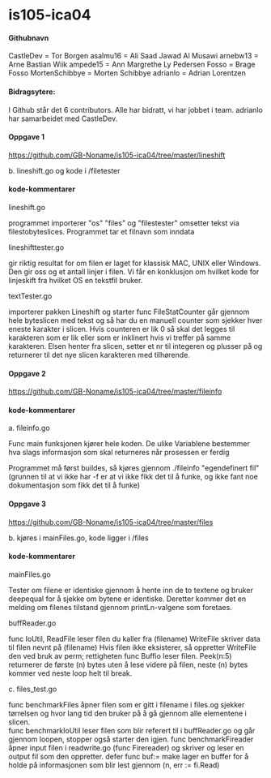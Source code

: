﻿# is105-ica04

#### Githubnavn

CastleDev = Tor Borgen
asalmu16 = Ali Saad Jawad Al Musawi
arnebw13 = Arne Bastian Wiik
ampede15 = Ann Margrethe Ly Pedersen
Fosso = Brage Fosso
MortenSchibbye = Morten Schibbye
adrianlo = Adrian Lorentzen   

#### Bidragsytere: 

I Github står det 6 contributors. Alle har bidratt, vi har jobbet i team. 
adrianlo har samarbeidet med CastleDev. 

#### Oppgave 1
https://github.com/GB-Noname/is105-ica04/tree/master/lineshift 

b. lineshift.go og kode i /filetester

#### kode-kommentarer

lineshift.go

programmet importerer "os" "files" og "filestester" omsetter tekst via filestobyteslices. Programmet tar et filnavn som inndata

lineshifttester.go

gir riktig resultat for om filen er laget for klassisk MAC, UNIX eller Windows. Den gir oss og et antall linjer i filen.
Vi får en konklusjon om hvilket kode for linjeskift fra hvilket OS en tekstfil bruker. 

textTester.go

importerer pakken Lineshift og starter func FileStatCounter går gjennom hele byteslicen med tekst og så har du en manuell counter som sjekker hver eneste karakter i slicen. 
Hvis counteren er lik 0 så skal det legges til karakteren som er lik eller som er inklinert hvis vi treffer på samme karakteren. 
Elsen henter fra slicen, setter et nr til integeren og plusser på og returnerer til det nye slicen karakteren med tilhørende.
 

#### Oppgave 2 

https://github.com/GB-Noname/is105-ica04/tree/master/fileinfo

#### kode-kommentarer

a. fileinfo.go

Func main funksjonen kjører hele koden. De ulike Variablene bestemmer hva slags informasjon som skal returneres når prosessen er ferdig   

Programmet må først buildes, så kjøres gjennom ./fileinfo "egendefinert fil" (grunnen til at vi ikke har -f er at vi ikke fikk det til å funke, og ikke fant noe dokumentasjon som fikk det til å funke)

#### Oppgave 3 

https://github.com/GB-Noname/is105-ica04/tree/master/files

b. kjøres i mainFiles.go, kode ligger i /files

#### kode-kommentarer

mainFiles.go

Tester om filene er identiske gjennom å hente inn de to textene og bruker deepequal for å sjekke om bytene er identiske. 
Deretter kommer det en melding om filenes tilstand gjennom printLn-valgene som foretaes.

buffReader.go

func IoUtil, ReadFile leser filen du kaller fra (filename) 
WriteFile skriver data til filen nevnt på (filename) Hvis filen ikke eksisterer, så oppretter WriteFile den ved bruk av perm; rettigheten
func Buffio leser filen. Peek(n:5) returnerer de første (n) bytes uten å lese videre på filen, neste (n) bytes kommer ved neste loop helt til break.

c. files_test.go

func benchmarkFiles åpner filen som er gitt i filename i files.og sjekker tørrelsen og hvor lang tid den bruker på å gå gjennom alle elementene i slicen.	
func benchmarkIoUtil leser filen som blir referert til i buffReader.go og går gjennom loopen, stopper også starter den igjen.
func benchmarkFireader åpner input filen i readwrite.go (func Firereader) og skriver og leser en output fil som den oppretter.
defer func buf:= make lager en buffer for å holde på informasjonen som blir lest gjennom (n, err := fi.Read)
